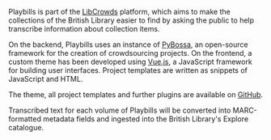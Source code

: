 
Playbills is part of the [LibCrowds](https://libcrowds.com/) platform, 
which aims to make the collections of the British Library easier to 
find by asking the public to help transcribe information about collection 
items.

On the backend, Playbills uses an instance of 
[PyBossa](http://pybossa.com/), an open-source framework for the creation 
of crowdsourcing projects. On the frontend, a custom theme has been 
developed using [Vue.js](https://vuejs.org/), a JavaScript 
framework for building user interfaces. Project templates are written as 
snippets of JavaScript and HTML.

The theme, all project templates and further plugins are available on
[GitHub](https://github.com/LibCrowds).

Transcribed text for each volume of Playbills will be converted 
into MARC-formatted metadata fields and ingested into the 
British Library's Explore catalogue.
